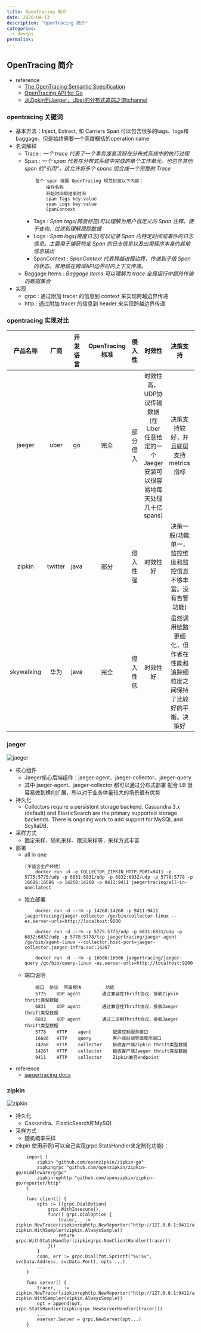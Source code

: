 ```yaml
---
title: OpenTracing 简介
date: 2020-04-13
description: "OpenTracing 简介"
categories: 
  - devops
permalink:
---
```


## OpenTracing 简介

- reference 
    + [The OpenTracing Semantic Specification](https://github.com/opentracing/specification/blob/master/specification.md)
    + [OpenTracing API for Go](https://github.com/opentracing/opentracing-go)
    + [从Zipkin到Jaeger，Uber的分布式追踪之道tchannel](https://blog.csdn.net/fei33423/article/details/79452948)
### opentracing 关键词
- 基本方法：Inject, Extract, 和 Carriers
    Span 可以包含很多的tags、logs和baggage，但是始终需要一个高度概括的operation name
- 名词解释
    + Trace : *一个 trace 代表了一个事务或者流程在分布式系统中的执行过程*
    + Span : *一个 span 代表在分布式系统中完成的单个工作单元。也包含其他 span 的"引用"，这允许将多个 spans 组合成一个完整的 Trace*
        ```
            每个 span 根据 OpenTracing 规范封装以下内容：
                操作名称
                开始时间和结束时间
                span Tags key:value 
                span Logs key:value 
                SpanContext
        ```
        - Tags : *Span tags(跨度标签)可以理解为用户自定义的 Span 注释。便于查询、过滤和理解跟踪数据*
        - Logs : *Span logs(跨度日志)可以记录 Span 内特定时间或事件的日志信息。主要用于捕获特定 Span 的日志信息以及应用程序本身的其他信息输出*
        - SpanContext : *SpanContext 代表跨越进程边界，传递到子级 Span 的状态。常用做在跨域API边界时的上下文传递。*
    + Baggage Items : *Baggage Items 可以理解为 trace 全局运行中额外传输的数据集合*
- 实现
    + grpc : 通过附加 tracer 的信息到 context 来实现跨越边界传递
    + http : 通过附加 tracer 的信息到 header 来实现跨越边界传递

### opentracing 实现对比
| 产品名称 | 厂商 | 开发语言 | OpenTracing标准 | 侵入性 | 时效性 |决策支持 | 可视化 | 低消耗 | 延展性 |
| :-----: | :--: | :-----: | :------------: | :----: | :---: | :----: | :----: | :----: | :--: |
| jaeger | uber | go | 完全 | 部分侵入 | 时效性高， UDP协议传输数据(在Uber任意给定的一个Jaeger安装可以很容易地每天处理几十亿spans) | 决策支持较好，并且底层支持metrics指标 | 报表不丰富，UI比较简单 | 消耗低 | jaeger比较复杂，使用框架较多。但经过uber大规模使用，延展性好 |
| zipkin | twitter | java | 部分 | 侵入性强 | 时效性好 | 决策一般(功能单一，监控维度和监控信息不够丰富。没有告警功能) | 数据报表丰富 | 系统开销小 | 延展性好 |
| skywalking | 华为 | java | 完全 | 侵入性低 | 时效性好 | 虽然调用链路更细化，但作者在性能和追踪细粒度之间保持了比较好的平衡。决策好 | 数据报表丰富 | 消耗较低 | 延展性非常好，水平理论上无限扩展 |

### jaeger
![jaeger](./rsc/jaeger.png)
- 核心组件
    + Jaeger核心后端组件：jaeger-agent、jaeger-collector、jaeger-query
    + 其中 jaeger-agent、jaeger-collector 都可以通过分布式部署 配合 LB 很容易做到横向扩展，所以对于业务体量较大的场景很有优势
- 持久化
    + Collectors require a persistent storage backend. Cassandra 3.x (default) and ElasticSearch are the primary supported storage backends. There is ongoing work to add support for MySQL and ScyllaDB.
- 采样方式
    + 固定采样、随机采样、限流采样等，采样方式丰富
- 部署
    + all in one
        ``` 
        (不适合生产环境)
            docker run -d -e COLLECTOR_ZIPKIN_HTTP_PORT=9411 -p 5775:5775/udp -p 6831:6831/udp -p 6832:6832/udp -p 5778:5778 -p 16686:16686 -p 14268:14268 -p 9411:9411 jaegertracing/all-in-one:latest 
        ```
    + 独立部署
        ```
            docker run -d --rm -p 14268:14268 -p 9411:9411 jaegertracing/jaeger-collector /go/bin/collector-linux --es.server-urls=http://localhost:9200

            docker run -d --rm -p 5775:5775/udp -p 6831:6831/udp -p 6832:6832/udp -p 5778:5778/tcp jaegertracing/jaeger-agent /go/bin/agent-linux --collector.host-port=jaeger-collector.jaeger-infra.svc:14267

            docker run -d --rm -p 16686:16686 jaegertracing/jaeger-query /go/bin/query-linux -es.server-urls=http://localhost:9200
        ```
    + 端口说明
        ```
            端口	协议	所属模块	     功能
            5775	UDP	agent	     通过兼容性Thrift协议，接收Zipkin thrift类型数据
            6831	UDP	agent	     通过兼容性Thrift协议，接收Jaeger thrift类型数据
            6832	UDP	agent	     通过二进制Thrift协议，接收Jaeger thrift类型数据
            5778	HTTP	agent	     配置控制服务接口
            16686	HTTP	query	     客户端前端界面展示端口
            14268	HTTP	collector    接收客户端Zipkin thrift类型数据
            14267	HTTP	collector    接收客户端Jaeger thrift类型数据
            9411	HTTP	collector    Zipkin兼容endpoint
        ```
- reference
    + [jaegertracing docs](https://www.jaegertracing.io/docs/1.12/architecture/)

### zipkin
![zipkin](./rsc/zipkin.png)
- 持久化
    + Cassandra、ElasticSearch和MySQL
- 采样方式
    + 随机概率采样
- zikpin 使用示例(可以自己实现grpc.StatsHandler来定制化功能)：
    ```
        import (
            zipkin "github.com/openzipkin/zipkin-go"
            zipkingrpc "github.com/openzipkin/zipkin-go/middleware/grpc"
            zipkinrephttp "github.com/openzipkin/zipkin-go/reporter/http"
        )

        func client() {
            opts := []grpc.DialOption{
                grpc.WithInsecure(),
                func() grpc.DialOption {
                    tracer, _ := zipkin.NewTracer(zipkinrephttp.NewReporter("http://127.0.0.1:9411/api/v2/spans"),  zipkin.WithSampler(zipkin.AlwaysSample))
                    return grpc.WithStatsHandler(zipkingrpc.NewClientHandler(tracer))
                }()
            }
            conn, err := grpc.Dial(fmt.Sprintf("%v:%v", svcData.Address, svcData.Port), opts ...)
            ...
        } 

        func server() {
            tracer, _ := zipkin.NewTracer(zipkinrephttp.NewReporter("http://127.0.0.1:9411/api/v2/spans"), zipkin.WithSampler(zipkin.AlwaysSample))
            opt = append(opt, grpc.StatsHandler(zipkingrpc.NewServerHandler(tracer)))
            ...
            wserver.Server = grpc.NewServer(opt...)
        } 
    ```

